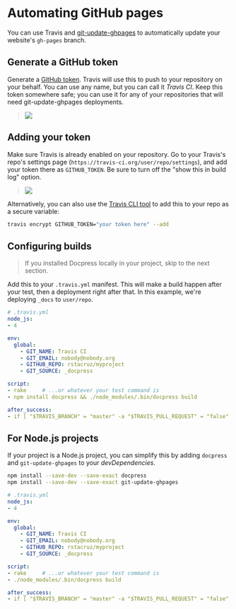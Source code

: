 # Automating GitHub pages

You can use Travis and [git-update-ghpages] to automatically update your website's `gh-pages` branch.

## Generate a GitHub token

Generate a [GitHub token](https://github.com/settings/tokens/new). Travis will use this to push to your repository on your behalf. You can use any name, but you can call it _Travis CI_. Keep this token somewhere safe; you can use it for any of your repositories that will need git-update-ghpages deployments.

> ![](https://raw.githubusercontent.com/rstacruz/git-update-ghpages/master/docs/images/github-token.png)

## Adding your token

Make sure Travis is already enabled on your repository. Go to your Travis's repo's settings page (`https://travis-ci.org/user/repo/settings`), and add your token there as `GITHUB_TOKEN`.
 Be sure to turn off the "show this in build log" option.

> ![](https://raw.githubusercontent.com/rstacruz/git-update-ghpages/master/docs/images/env-variables.png)

Alternatively, you can also use the [Travis CLI tool](http://rubygems.org/gems/travis) to add this to your repo as a secure variable:

```sh
travis encrypt GITHUB_TOKEN="your token here" --add
```

## Configuring builds

> If you installed Docpress locally in your project, skip to the next section.

Add this to your `.travis.yml` manifest. This will make a build happen after your test, then a deployment right after that. In this example, we're deploying `_docs` to `user/repo`.

```yml
# .travis.yml
node_js:
- 4

env:
  global:
    - GIT_NAME: Travis CI
    - GIT_EMAIL: nobody@nobody.org
    - GITHUB_REPO: rstacruz/myproject
    - GIT_SOURCE: _docpress

script:
- rake     # ...or whatever your test command is
- npm install docpress && ./node_modules/.bin/docpress build

after_success:
- if [ "$TRAVIS_BRANCH" = "master" -a "$TRAVIS_PULL_REQUEST" = "false" ]; then npm install git-update-ghpages && ./node_modules/.bin/git-update-ghpages -e; fi
```

## For Node.js projects

If your project is a Node.js project, you can simplify this by adding `docpress` and `git-update-ghpages` to your *devDependencies*.

```sh
npm install --save-dev --save-exact docpress
npm install --save-dev --save-exact git-update-ghpages
```

```yml
# .travis.yml
node_js:
- 4

env:
  global:
    - GIT_NAME: Travis CI
    - GIT_EMAIL: nobody@nobody.org
    - GITHUB_REPO: rstacruz/myproject
    - GIT_SOURCE: _docpress

script:
- rake     # ...or whatever your test command is
- ./node_modules/.bin/docpress build

after_success:
- if [ "$TRAVIS_BRANCH" = "master" -a "$TRAVIS_PULL_REQUEST" = "false" ]; then ./node_modules/.bin/git-update-ghpages -e; fi
```

[git-update-ghpages]: https://github.com/rstacruz/git-update-ghpages
